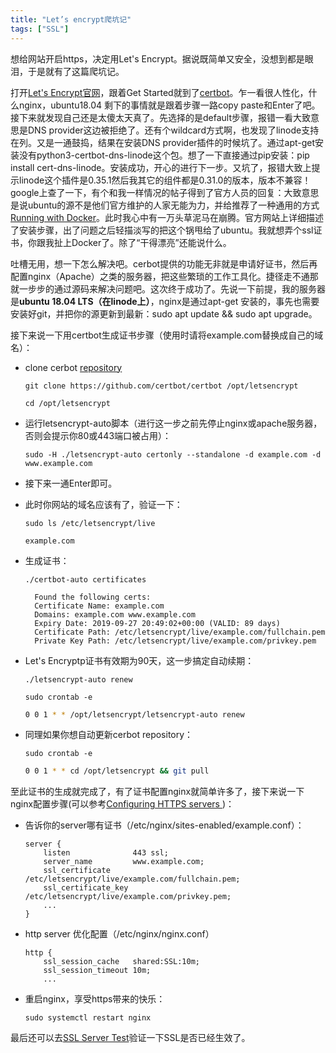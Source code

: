 ```yaml
---
title: "Let’s encrypt爬坑记"
tags: ["SSL"]
---
```


想给网站开启https，决定用Let's Encrypt。据说既简单又安全，没想到都是眼泪，于是就有了这篇爬坑记。

打开[Let's Encrypt官网](https://letsencrypt.org/)，跟着Get Started就到了[certbot](https://certbot.eff.org/)。乍一看很人性化，什么nginx，ubuntu18.04 剩下的事情就是跟着步骤一路copy paste和Enter了吧。接下来就发现自己还是太傻太天真了。先选择的是default步骤，报错一看大致意思是DNS provider这边被拒绝了。还有个wildcard方式啊，也发现了linode支持在列。又是一通鼓捣，结果在安装DNS provider插件的时候坑了。通过apt-get安装没有python3-certbot-dns-linode这个包。想了一下直接通过pip安装：pip install cert-dns-linode。安装成功，开心的进行下一步。又坑了，报错大致上提示linode这个插件是0.35.1然后我其它的组件都是0.31.0的版本，版本不兼容！google上查了一下，有个和我一样情况的帖子得到了官方人员的回复：大致意思是说ubuntu的源不是他们官方维护的人家无能为力，并给推荐了一种通用的方式[Running with Docker](https://certbot.eff.org/docs/install.html#id8)。此时我心中有一万头草泥马在崩腾。官方网站上详细描述了安装步骤，出了问题之后轻描淡写的把这个锅甩给了ubuntu。我就想弄个ssl证书，你跟我扯上Docker了。除了“干得漂亮”还能说什么。

吐槽无用，想一下怎么解决吧。cerbot提供的功能无非就是申请好证书，然后再配置nginx（Apache）之类的服务器，把这些繁琐的工作工具化。捷径走不通那就一步步的通过源码来解决问题吧。这次终于成功了。先说一下前提，我的服务器是**ubuntu 18.04 LTS（在linode上）**，nginx是通过apt-get 安装的，事先也需要安装好git，并把你的源更新到最新：sudo apt update && sudo apt upgrade。

接下来说一下用certbot生成证书步骤（使用时请将example.com替换成自己的域名）：

 - clone cerbot [repository](https://github.com/certbot/certbot)

   `git clone https://github.com/certbot/certbot /opt/letsencrypt`

   `cd /opt/letsencrypt`

- 运行letsencrypt-auto脚本（进行这一步之前先停止nginx或apache服务器，否则会提示你80或443端口被占用）：

   `sudo -H ./letsencrypt-auto certonly --standalone -d example.com -d www.example.com` 

-  接下来一通Enter即可。

-  此时你网站的域名应该有了，验证一下：

   `sudo ls /etc/letsencrypt/live`

   ```
   example.com
   ```

- 生成证书：

   `./certbot-auto certificates`

    ```
      Found the following certs:
      Certificate Name: example.com
      Domains: example.com www.example.com
      Expiry Date: 2019-09-27 20:49:02+00:00 (VALID: 89 days)
      Certificate Path: /etc/letsencrypt/live/example.com/fullchain.pem
      Private Key Path: /etc/letsencrypt/live/example.com/privkey.pem
   ```

-  Let's Encryptp证书有效期为90天，这一步搞定自动续期：

   `./letsencrypt-auto renew`

   `sudo crontab -e`

   ```bash
   0 0 1 * * /opt/letsencrypt/letsencrypt-auto renew
   ```

-  同理如果你想自动更新cerbot repository：

   `sudo crontab -e`

   ```bash
   0 0 1 * * cd /opt/letsencrypt && git pull
   ```

至此证书的生成就完成了，有了证书配置nginx就简单许多了，接下来说一下nginx配置步骤(可以参考[Configuring HTTPS servers ](http://nginx.org/cn/docs/http/configuring_https_servers.html))：

-  告诉你的server哪有证书（/etc/nginx/sites-enabled/example.conf）：

   ```
   server {
       listen              443 ssl;
       server_name         www.example.com;
       ssl_certificate     /etc/letsencrypt/live/example.com/fullchain.pem;
       ssl_certificate_key /etc/letsencrypt/live/example.com/privkey.pem;
       ...
   }
   ```

-  http server 优化配置（/etc/nginx/nginx.conf）

   ```
   http {
       ssl_session_cache   shared:SSL:10m;
       ssl_session_timeout 10m;
       ...
   ```

-  重启nginx，享受https带来的快乐：

   `sudo systemctl restart nginx`

最后还可以去[SSL Server Test](https://www.ssllabs.com/ssltest/)验证一下SSL是否已经生效了。
